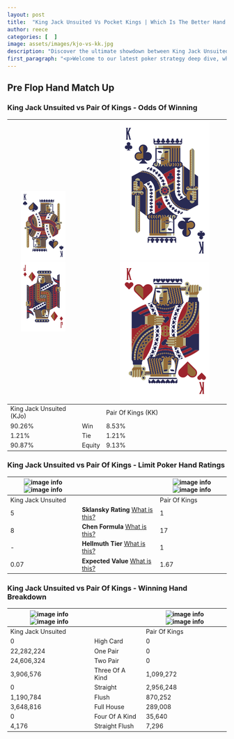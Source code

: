 ```yaml
---
layout: post
title:  "King Jack Unsuited Vs Pocket Kings | Which Is The Better Hand In Poker? A Complete Guide"
author: reece
categories: [  ]
image: assets/images/kjo-vs-kk.jpg
description: "Discover the ultimate showdown between King Jack Unsuited and Pair Of Kings in poker! Uncover the odds, strategies, and scenarios where one hand triumphs over the other. Get ready to up your poker game with this thrilling analysis."
first_paragraph: "<p>Welcome to our latest poker strategy deep dive, where we're pitting two distinct hands against each other in a high-stakes showdown: King Jack Unsuited vs Pair Of Kings.</p><p>In the dynamic world of poker, every decision counts, and knowing which hand holds the upper hand is key to your success at the table.</p><p>In this article, we'll dissect these two hands, explore the scenarios where one dominates the other, and equip you with the knowledge to make strategic choices that can tip the odds in your favor.</p><p>Get ready to unravel the intriguing dynamics of these poker hands and elevate your game to new heights.</p>"
---
```




[comment]: # (sp0)

## Pre Flop Hand Match Up

<div class="table hand-ratings" markdown="1"> 



### King Jack Unsuited vs Pair Of Kings - Odds Of Winning


    
| ![image info](assets/images/hand1/K.png) ![image info](assets/images/hand1/Jo.png) |  | ![image info](assets/images/hand2/K.png) ![image info](assets/images/hand2/Ko.png) |
| -------- | -------- | -------- |
| King Jack Unsuited (KJo) |  | Pair Of Kings (KK) |
| 90.26% | Win | 8.53% |
| 1.21% | Tie | 1.21% |
| 90.87% | Equity | 9.13% |




[comment]: # (sp1)



### King Jack Unsuited vs Pair Of Kings - Limit Poker Hand Ratings


    
| ![image info](https://www.riverpairs.com/assets/images/hand1/K.png) ![image info](https://www.riverpairs.com/assets/images/hand1/Jo.png) |  | ![image info](https://www.riverpairs.com/assets/images/hand2/K.png) ![image info](https://www.riverpairs.com/assets/images/hand2/Ko.png) |
| -------- | -------- | -------- |
| King Jack Unsuited |  | Pair Of Kings |
| 5 | **Sklansky Rating** [What is this?](/sklansky-rating-explained) | 1 |
| 8 | **Chen Formula** [What is this?](/chen-formula-explained) | 17 |
| - | **Hellmuth Tier** [What is this?](/Hellmuth-tier-explained) | 1 |
| 0.07 | **Expected Value** [What is this?](/expected-value-explained) | 1.67 |




[comment]: # (sp2)



### King Jack Unsuited vs Pair Of Kings - Winning Hand Breakdown


    
| ![image info](https://www.riverpairs.com/assets/images/hand1/K.png) ![image info](https://www.riverpairs.com/assets/images/hand1/Jo.png) |  | ![image info](https://www.riverpairs.com/assets/images/hand2/K.png) ![image info](https://www.riverpairs.com/assets/images/hand2/Ko.png) |
| -------- | -------- | -------- |
| King Jack Unsuited |  | Pair Of Kings |
| 0 | High Card | 0 |
| 22,282,224 | One Pair | 0 |
| 24,606,324 | Two Pair | 0 |
| 3,906,576 | Three Of A Kind | 1,099,272 |
| 0 | Straight | 2,956,248 |
| 1,190,784 | Flush | 870,252 |
| 3,648,816 | Full House | 289,008 |
| 0 | Four Of A Kind | 35,640 |
| 4,176 | Straight Flush | 7,296 |




[comment]: # (sp3)



</div>

[comment]: # (sp4)



[comment]: # (sp5)

